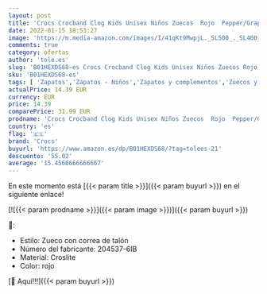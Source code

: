 ```yaml
---
layout: post
title: 'Crocs Crocband Clog Kids Unisex Niños Zuecos  Rojo  Pepper/Graphite   27/28 EU'
date: 2022-01-15 18:53:27
image: 'https://m.media-amazon.com/images/I/41qKt9MwpjL._SL500_._SL400_.jpg'
comments: true
category: ofertas
author: 'tole.es'
slug: 'B01HEXDS68-es Crocs Crocband Clog Kids Unisex Niños Zuecos Rojo...'
sku: 'B01HEXDS68-es'
tags: [ 'Zapatos','Zapatos - Niños','Zapatos y complementos','Zuecos y mules para niño','crocs','zuecos', ]
actualPrice: 14.39 EUR
currency: EUR
price: 14.39
comparePrice: 31.99 EUR
prodname: 'Crocs Crocband Clog Kids Unisex Niños Zuecos  Rojo  Pepper/Graphite   27/28 EU'
country: 'es'
flag: '🇪🇸'
brand: 'Crocs'
buyurl: 'https://www.amazon.es/dp/B01HEXDS68/?tag=tolees-21'
descuento: '55.02'
average: '15.4566666666667'
---
```


En este momento está [{{< param title >}}]({{< param buyurl >}}) en el siguiente enlace!

[![{{< param prodname >}}]({{< param image >}})]({{< param buyurl >}})

🔎:

- Estilo: Zueco con correa de talón
- Número del fabricante: 204537-6IB
- Material: Croslite
- Color: rojo

[🛒 Aquí!!!]({{< param buyurl >}})
